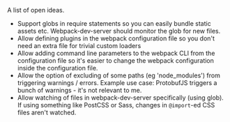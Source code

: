 A list of open ideas.

* Support globs in require statements so you can easily bundle static assets etc. Webpack-dev-server should monitor the glob for new files.
* Allow defining plugins in the webpack configuration file so you don't need an extra file for trivial custom loaders
* Allow adding command line parameters to the webpack CLI from the configuration file so it's easier to change the webpack configuration inside the configuration file.
* Allow the option of excluding of some paths (eg 'node_modules') from triggering warnings / errors.  Example use case: ProtobufJS triggers a bunch of warnings - it's not relevant to me.
* Allow watching of files in webpack-dev-server specifically (using glob). If using something like PostCSS or Sass, changes in `@import`-ed CSS files aren't watched.